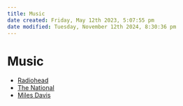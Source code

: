 ```yaml
---
title: Music
date created: Friday, May 12th 2023, 5:07:55 pm
date modified: Tuesday, November 12th 2024, 8:30:36 pm
---
```


# Music

- [Radiohead](radiohead.md)
- [The National](the-national.md)
- [Miles Davis](miles-davis.md)
